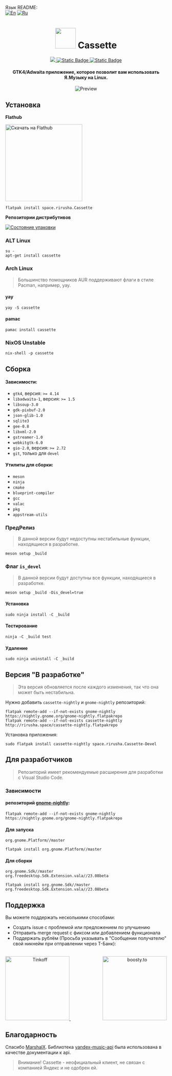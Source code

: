 Язык README: \
[![En](https://img.shields.io/badge/en-gray)](README.md)
[![Ru](https://img.shields.io/badge/ru-green)](docs/README-ru.md)

<div align="center">
  <h1>
    <img
      src="data/icons/hicolor/scalable/apps/space.rirusha.Cassette.svg"
      height="64"
    />
    Cassette
  </h1>

  <a href="https://stopthemingmy.app">
    <img src="https://stopthemingmy.app/badge.svg"/>
  </a>

  <a href="https://t.me/CassetteGNOME_Devlog">
    <img alt="Static Badge" src="https://img.shields.io/badge/Канал-blue?style=flat&logo=telegram">
  </a>

  <a href="https://t.me/CassetteGNOME_Devlog">
    <img alt="Static Badge" src="https://img.shields.io/badge/Чат-blue?style=flat&logo=telegram">
  </a>
</div>

<div align="center"><h4>GTK4/Adwaita приложение, которое позволит вам использовать Я.Музыку на Linux.</h4></div>

<div align="center">
  <img src="data/images/1-liked.png" alt="Preview"/>
</div>

## Установка

**Flathub**

<a href="https://flathub.org/apps/details/space.rirusha.Cassette">
  <img width='240' alt='Скачать на Flathub' src='https://flathub.org/assets/badges/flathub-badge-en.svg'/>
</a>

```shell
flatpak install space.rirusha.Cassette
```

**Репозитории дистрибутивов**

[![Состояние упаковки](https://repology.org/badge/vertical-allrepos/cassette.svg)](https://repology.org/project/cassette/versions)

### ALT Linux
```shell
su -
apt-get install cassette
```

### Arch Linux

> Большинство помощников AUR поддерживают флаги в стиле Pacman, например, yay.

#### yay
```shell
yay -S cassette
```

#### pamac
```shell
pamac install cassette
```

### NixOS Unstable	
```shell
nix-shell -p cassette
```

## Сборка

#### Зависимости:

* `gtk4`, версия: `>= 4.14`
* `libadwaita-1`, версия: `>= 1.5`
* `libsoup-3.0`
* `gdk-pixbuf-2.0`
* `json-glib-1.0`
* `sqlite3`
* `gee-0.8`
* `libxml-2.0`
* `gstreamer-1.0`
* `webkitgtk-6.0`
* `gio-2.0`, версия: `>= 2.72`
* `git`, только для `devel`

#### Утилиты для сборки:

* `meson`
* `ninja`
* `cmake`
* `blueprint-compiler`
* `gcc`
* `valac`
* `pkg`
* `appstream-utils`

### ПредРелиз

> В данной версии будут недоступны нестабильные функции, находящиеся в разработке.
```shell
meson setup _build
```

### Флаг `is_devel`

> В данной версии будут доступны все функции, находящиеся в разработке.
```shell
meson setup _build -Dis_devel=true
```

#### Установка
```shell
sudo ninja install -C _build
```

#### Тестирование
```shell
ninja -C _build test
```

#### Удаление
```shell
sudo ninja uninstall -C _build
```

## Версия "В разработке"

> Эта версия обновляется после каждого изменения, так что она может быть нестабильна.

Нужно добавить `cassette-nightly` и `gnome-nightly` репозиторий:

```shell
flatpak remote-add --if-not-exists gnome-nightly https://nightly.gnome.org/gnome-nightly.flatpakrepo
flatpak remote-add --if-not-exists cassette-nightly http://rirusha.space/cassette-nightly.flatpakrepo
```

Установка приложения:

```shell
sudo flatpak install cassette-nightly space.rirusha.Cassette-Devel
```

## Для разработчиков

> Репозиторий имеет рекомендуемые расширения для разработки с Visual Studio Code.

### Зависимости

#### репозиторий [gnome-nightly](https://wiki.gnome.org/Apps/Nightly):
```shell
flatpak remote-add --if-not-exists gnome-nightly https://nightly.gnome.org/gnome-nightly.flatpakrepo
```

#### Для запуска 
`org.gnome.Platform//master`
```shell
flatpak install org.gnome.Platform//master
```

#### Для сборки
`org.gnome.Sdk//master` \
`org.freedesktop.Sdk.Extension.vala//23.08beta`
```shell
flatpak install org.gnome.Sdk//master org.freedesktop.Sdk.Extension.vala//23.08beta
```

## Поддержка

Вы можете поддержать несколькими способами:
- Создать issue с проблемой или предложением по улучшению
- Отправить merge request с фиксом или добавлением функционала
- Поддержать рублём (Просьба указывать в "Сообщении получателю" свой никнейм при отправлении через Т-Банк):

<br>

<div align="center">
  <a href="https://www.tbank.ru/cf/21GCxLuFuE9" style="margin-right: 100px;">
    <img height="200" src="../assets/tbank.png" alt="Tinkoff">
  </a>
  <a href="https://boosty.to/rirusha/donate">
    <img height="200" src="../assets/boosty.png" alt="boosty.to">
  </a>
</div>

## Благодарность
Спасибо [MarshalX](https://github.com/MarshalX). Библиотека [yandex-music-api](https://github.com/MarshalX/yandex-music-api) была использована в качестве документации к api.

> Внимание!
> Cassette - неофициальный клиент, не связан с компанией Яндекс и не одобрен ей.
